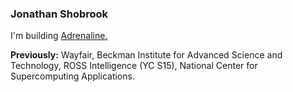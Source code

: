### Jonathan Shobrook

I'm building [Adrenaline.](https://useadrenaline.com/)

**Previously:** Wayfair, Beckman Institute for Advanced Science and Technology, ROSS Intelligence (YC S15), National Center for Supercomputing Applications.
